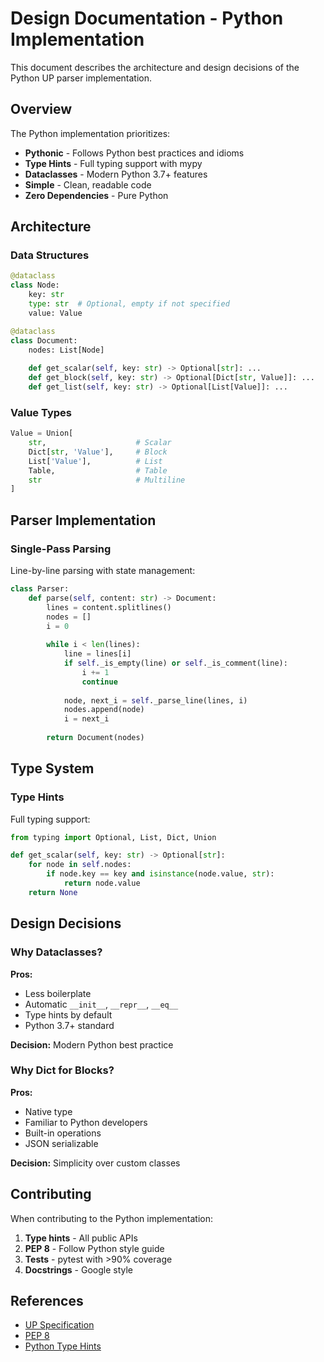 # Design Documentation - Python Implementation

This document describes the architecture and design decisions of the Python UP parser implementation.

## Overview

The Python implementation prioritizes:

- **Pythonic** - Follows Python best practices and idioms
- **Type Hints** - Full typing support with mypy
- **Dataclasses** - Modern Python 3.7+ features
- **Simple** - Clean, readable code
- **Zero Dependencies** - Pure Python

## Architecture

### Data Structures

```python
@dataclass
class Node:
    key: str
    type: str  # Optional, empty if not specified
    value: Value

@dataclass
class Document:
    nodes: List[Node]
    
    def get_scalar(self, key: str) -> Optional[str]: ...
    def get_block(self, key: str) -> Optional[Dict[str, Value]]: ...
    def get_list(self, key: str) -> Optional[List[Value]]: ...
```

### Value Types

```python
Value = Union[
    str,                    # Scalar
    Dict[str, 'Value'],     # Block
    List['Value'],          # List
    Table,                  # Table
    str                     # Multiline
]
```

## Parser Implementation

### Single-Pass Parsing

Line-by-line parsing with state management:

```python
class Parser:
    def parse(self, content: str) -> Document:
        lines = content.splitlines()
        nodes = []
        i = 0
        
        while i < len(lines):
            line = lines[i]
            if self._is_empty(line) or self._is_comment(line):
                i += 1
                continue
            
            node, next_i = self._parse_line(lines, i)
            nodes.append(node)
            i = next_i
        
        return Document(nodes)
```

## Type System

### Type Hints

Full typing support:

```python
from typing import Optional, List, Dict, Union

def get_scalar(self, key: str) -> Optional[str]:
    for node in self.nodes:
        if node.key == key and isinstance(node.value, str):
            return node.value
    return None
```

## Design Decisions

### Why Dataclasses?

**Pros:**
- Less boilerplate
- Automatic `__init__`, `__repr__`, `__eq__`
- Type hints by default
- Python 3.7+ standard

**Decision:** Modern Python best practice

### Why Dict for Blocks?

**Pros:**
- Native type
- Familiar to Python developers
- Built-in operations
- JSON serializable

**Decision:** Simplicity over custom classes

## Contributing

When contributing to the Python implementation:

1. **Type hints** - All public APIs
2. **PEP 8** - Follow Python style guide
3. **Tests** - pytest with >90% coverage
4. **Docstrings** - Google style

## References

- [UP Specification](https://github.com/uplang/spec)
- [PEP 8](https://pep8.org/)
- [Python Type Hints](https://docs.python.org/3/library/typing.html)
